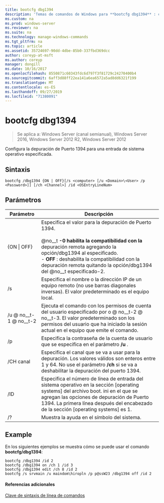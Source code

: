 ```yaml
---
title: bootcfg dbg1394
description: 'Temas de comandos de Windows para **bootcfg dbg1394** : configura la depuración de Puerto 1394 para una entrada de sistema operativo especificada'
ms.custom: na
ms.prod: windows-server
ms.reviewer: na
ms.suite: na
ms.technology: manage-windows-commands
ms.tgt_pltfrm: na
ms.topic: article
ms.assetid: 35724697-90dd-4dbe-85b0-337fbd369dcc
author: coreyp-at-msft
ms.author: coreyp
manager: dongill
ms.date: 10/16/2017
ms.openlocfilehash: 8550871c60343fdc6d797f3f81729c24270400b4
ms.sourcegitcommit: 6aff3d88ff22ea141a6ea6572a5ad8dd6321f199
ms.translationtype: MT
ms.contentlocale: es-ES
ms.lasthandoff: 09/27/2019
ms.locfileid: "71380091"
---
```

# <a name="bootcfg-dbg1394"></a>bootcfg dbg1394

>Se aplica a: Windows Server (canal semianual), Windows Server 2016, Windows Server 2012 R2, Windows Server 2012

Configura la depuración de Puerto 1394 para una entrada de sistema operativo especificada.

## <a name="syntax"></a>Sintaxis
```
bootcfg /dbg1394 {ON | OFF}[/s <computer> [/u <Domain>\<User> /p <Password>]] [/ch <Channel>] /id <OSEntryLineNum>
```
## <a name="parameters"></a>Parámetros

|      Parámetro       |                                                                                                                                           Descripción                                                                                                                                            |
|----------------------|--------------------------------------------------------------------------------------------------------------------------------------------------------------------------------------------------------------------------------------------------------------------------------------------------|
|   {ON &#124; OFF}    | Especifica el valor para la depuración de Puerto 1394.<br /><br />@no__t **-0 habilita la compatibilidad con la** depuración remota agregando la opción/dbg1394 al <OSEntryLineNum> especificado.<br />-   **OFF** : deshabilita la compatibilidad con la depuración remota quitando la opción/dbg1394 del @no__t especificado-2. |
|    /s <computer>     |                                                                                        Especifica el nombre o la dirección IP de un equipo remoto (no use barras diagonales inversas). El valor predeterminado es el equipo local.                                                                                        |
| /u <Domain> @ no__t-1 @ no__t-2  |                                               Ejecuta el comando con los permisos de cuenta del usuario especificado por <User> o <Domain> @ no__t-2 @ no__t-3. El valor predeterminado son los permisos del usuario que ha iniciado la sesión actual en el equipo que emite el comando.                                               |
|    /p <Password>     |                                                                                                      Especifica la contraseña de la cuenta de usuario que se especifica en el parámetro **/u** .                                                                                                       |
|     /CH canal      |                                                           Especifica el canal que se va a usar para la depuración. Los valores válidos son enteros entre 1 y 64. No use el parámetro **/ch** <Channel> si se va a deshabilitar la depuración del puerto 1394.                                                           |
| /ID <OSEntryLineNum> |                                  Especifica el número de línea de entrada del sistema operativo en la sección [operating systems] del archivo boot. ini en el que se agregan las opciones de depuración de Puerto 1394. La primera línea después del encabezado de la sección [operating systems] es 1.                                  |
|          /?          |                                                                                                                               Muestra la ayuda en el símbolo del sistema.                                                                                                                               |

## <a name="BKMK_examples"></a>Example
En los siguientes ejemplos se muestra cómo se puede usar el comando **bootcfg/dbg1394**:
```
bootcfg /dbg1394 /id 2 
bootcfg /dbg1394 on /ch 1 /id 3 
bootcfg /dbg1394 edit /ch 8 /id 2 
bootcfg /s srvmain /u maindom\hiropln /p p@ssW23 /dbg1394 off /id 2
```
#### <a name="additional-references"></a>Referencias adicionales
[Clave de sintaxis de línea de comandos](command-line-syntax-key.md)

